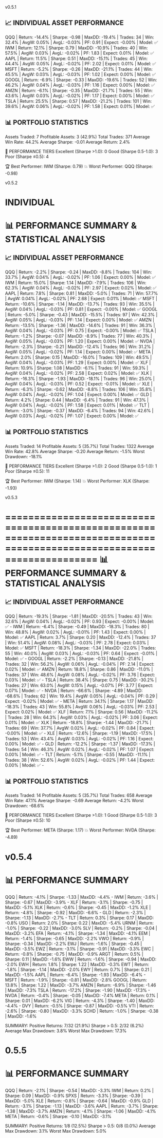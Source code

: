 v0.5.1



📈 INDIVIDUAL ASSET PERFORMANCE
------------------------------------------------------------------------------------------------------------------------
   QQQ | Return:   -14.4% | Sharpe:  -0.98 | MaxDD:  -19.4% | Trades:  34 | Win:  32.4% | AvgW:  0.05% | AvgL:  -0.03% | PF:  0.91 | Expect:  -0.00% | Model: ✅
   IWM | Return:    12.1% | Sharpe:   0.79 | MaxDD:  -10.9% | Trades:  40 | Win:  57.5% | AvgW:  0.03% | AvgL:  -0.02% | PF:  1.83 | Expect:   0.01% | Model: ✅
  AAPL | Return:    11.5% | Sharpe:   0.51 | MaxDD:  -15.1% | Trades:  45 | Win:  44.4% | AvgW:  0.05% | AvgL:  -0.02% | PF:  2.02 | Expect:   0.01% | Model: ✅
  MSFT | Return:    -5.2% | Sharpe:  -0.26 | MaxDD:  -21.1% | Trades:  44 | Win:  45.5% | AvgW:  0.03% | AvgL:  -0.03% | PF:  1.02 | Expect:   0.00% | Model: ✅
 GOOGL | Return:    -6.9% | Sharpe:  -0.33 | MaxDD:  -19.6% | Trades:  52 | Win:  46.2% | AvgW:  0.04% | AvgL:  -0.03% | PF:  1.16 | Expect:   0.00% | Model: ✅
  AMZN | Return:    -6.1% | Sharpe:  -0.35 | MaxDD:  -21.7% | Trades:  55 | Win:  43.6% | AvgW:  0.03% | AvgL:  -0.02% | PF:  1.17 | Expect:   0.00% | Model: ✅
  TSLA | Return:    25.5% | Sharpe:   0.57 | MaxDD:  -21.2% | Trades: 101 | Win:  39.6% | AvgW:  0.06% | AvgL:  -0.02% | PF:  1.58 | Expect:   0.01% | Model: ✅

📊 PORTFOLIO STATISTICS
------------------------------------------------------------
Assets Traded:         7
Profitable Assets:     3 (42.9%)
Total Trades:          371
Average Win Rate:      44.2%
Average Sharpe:        -0.01
Average Return:        2.4%

🎯 PERFORMANCE TIERS
Excellent (Sharpe >1.0):   0
Good (Sharpe 0.5-1.0):     3
Poor (Sharpe ≤0.5):        4

🏆 Best Performer:         IWM (Sharpe: 0.79)
💥 Worst Performer:        QQQ (Sharpe: -0.98)

v0.5.2

INDIVIDUAL
========================================================================================================================
📊 PERFORMANCE SUMMARY & STATISTICAL ANALYSIS
========================================================================================================================

📈 INDIVIDUAL ASSET PERFORMANCE
------------------------------------------------------------------------------------------------------------------------
   QQQ | Return:    -2.2% | Sharpe:  -0.24 | MaxDD:   -8.8% | Trades: 104 | Win:  33.7% | AvgW:  0.04% | AvgL:  -0.02% | PF:  1.06 | Expect:   0.00% | Model: ✅
   IWM | Return:    15.0% | Sharpe:   1.14 | MaxDD:   -7.9% | Trades: 106 | Win:  62.3% | AvgW:  0.04% | AvgL:  -0.02% | PF:  2.97 | Expect:   0.02% | Model: ✅
  AAPL | Return:     7.8% | Sharpe:   0.81 | MaxDD:   -5.0% | Trades:  71 | Win:  57.7% | AvgW:  0.04% | AvgL:  -0.02% | PF:  2.68 | Expect:   0.01% | Model: ✅
  MSFT | Return:   -10.6% | Sharpe:  -1.14 | MaxDD:  -13.7% | Trades:  93 | Win:  35.5% | AvgW:  0.04% | AvgL:  -0.03% | PF:  0.81 | Expect:  -0.00% | Model: ✅
 GOOGL | Return:    -5.0% | Sharpe:  -0.43 | MaxDD:  -15.5% | Trades:  97 | Win:  42.3% | AvgW:  0.05% | AvgL:  -0.03% | PF:  1.14 | Expect:   0.00% | Model: ✅
  AMZN | Return:   -13.5% | Sharpe:  -1.36 | MaxDD:  -14.6% | Trades:  91 | Win:  36.3% | AvgW:  0.04% | AvgL:  -0.03% | PF:  0.75 | Expect:  -0.00% | Model: ✅
  TSLA | Return:    -1.2% | Sharpe:  -0.07 | MaxDD:   -8.9% | Trades:  77 | Win:  40.3% | AvgW:  0.05% | AvgL:  -0.03% | PF:  1.20 | Expect:   0.00% | Model: ✅
  NVDA | Return:    -2.3% | Sharpe:  -0.21 | MaxDD:  -12.4% | Trades:  96 | Win:  31.2% | AvgW:  0.05% | AvgL:  -0.02% | PF:  1.14 | Expect:   0.00% | Model: ✅
  META | Return:     2.0% | Sharpe:   0.15 | MaxDD:  -16.0% | Trades: 109 | Win:  49.5% | AvgW:  0.04% | AvgL:  -0.03% | PF:  1.29 | Expect:   0.00% | Model: ✅
   XLF | Return:    10.9% | Sharpe:   1.08 | MaxDD:   -6.1% | Trades:  91 | Win:  59.3% | AvgW:  0.04% | AvgL:  -0.02% | PF:  2.58 | Expect:   0.02% | Model: ✅
   XLK | Return:   -16.3% | Sharpe:  -1.93 | MaxDD:  -18.1% | Trades:  96 | Win:  25.0% | AvgW:  0.04% | AvgL:  -0.03% | PF:  0.52 | Expect:  -0.01% | Model: ✅
   XLE | Return:    -6.3% | Sharpe:  -0.62 | MaxDD:   -8.8% | Trades: 106 | Win:  35.8% | AvgW:  0.04% | AvgL:  -0.02% | PF:  1.04 | Expect:   0.00% | Model: ✅
   GLD | Return:     4.2% | Sharpe:   0.44 | MaxDD:   -6.4% | Trades:  91 | Win:  47.3% | AvgW:  0.04% | AvgL:  -0.02% | PF:  1.58 | Expect:   0.01% | Model: ✅
   TLT | Return:    -3.0% | Sharpe:  -0.37 | MaxDD:   -6.4% | Trades:  94 | Win:  42.6% | AvgW:  0.03% | AvgL:  -0.02% | PF:  1.07 | Expect:   0.00% | Model: ✅

📊 PORTFOLIO STATISTICS
------------------------------------------------------------
Assets Traded:         14
Profitable Assets:     5 (35.7%)
Total Trades:          1322
Average Win Rate:      42.8%
Average Sharpe:        -0.20
Average Return:        -1.5%
Worst Drawdown:        -18.1%

🎯 PERFORMANCE TIERS
Excellent (Sharpe >1.0):   2
Good (Sharpe 0.5-1.0):     1
Poor (Sharpe ≤0.5):        11

🏆 Best Performer:         IWM (Sharpe: 1.14)
💥 Worst Performer:        XLK (Sharpe: -1.93)



v0.5.3

========================================================================================================================
📊 PERFORMANCE SUMMARY & STATISTICAL ANALYSIS
========================================================================================================================

📈 INDIVIDUAL ASSET PERFORMANCE
------------------------------------------------------------------------------------------------------------------------
   QQQ | Return:   -19.3% | Sharpe:  -1.81 | MaxDD:  -20.5% | Trades:  43 | Win:  32.6% | AvgW:  0.04% | AvgL:  -0.02% | PF:  0.93 | Expect:  -0.00% | Model: ✅ -
   IWM | Return:    -6.4% | Sharpe:  -0.49 | MaxDD:  -18.3% | Trades:  80 | Win:  48.8% | AvgW:  0.02% | AvgL:  -0.01% | PF:  1.43 | Expect:   0.00% | Model: ✅
  AAPL | Return:     3.7% | Sharpe:   0.20 | MaxDD:  -12.4% | Trades:  37 | Win:  51.4% | AvgW:  0.08% | AvgL:  -0.03% | PF:  2.78 | Expect:   0.03% | Model: ✅
  MSFT | Return:   -18.3% | Sharpe:  -1.34 | MaxDD:  -22.0% | Trades:  55 | Win:  40.0% | AvgW:  0.03% | AvgL:  -0.03% | PF:  0.64 | Expect:  -0.01% | Model: ✅ -
 GOOGL | Return:    -2.2% | Sharpe:  -0.13 | MaxDD:  -21.8% | Trades:  32 | Win:  56.2% | AvgW:  0.06% | AvgL:  -0.04% | PF:  2.14 | Expect:   0.02% | Model: ✅
  AMZN | Return:    18.8% | Sharpe:   0.86 | MaxDD:  -11.0% | Trades:  37 | Win:  48.6% | AvgW:  0.08% | AvgL:  -0.02% | PF:  3.76 | Expect:   0.03% | Model: ✅ -
  TSLA | Return:    38.4% | Sharpe:   0.75 | MaxDD:  -30.2% | Trades:  27 | Win:  63.0% | AvgW:  0.15% | AvgL:  -0.07% | PF:  3.77 | Expect:   0.07% | Model: ✅ -
  NVDA | Return:   -66.6% | Sharpe:  -4.89 | MaxDD:  -68.6% | Trades:  62 | Win:  19.4% | AvgW:  0.05% | AvgL:  -0.04% | PF:  0.29 | Expect:  -0.02% | Model: ✅ -
  META | Return:    34.1% | Sharpe:   1.17 | MaxDD:  -18.3% | Trades:  43 | Win:  55.8% | AvgW:  0.06% | AvgL:  -0.03% | PF:  2.53 | Expect:   0.02% | Model: ✅
   XLF | Return:     7.1% | Sharpe:   0.56 | MaxDD:  -11.2% | Trades:  28 | Win:  64.3% | AvgW:  0.03% | AvgL:  -0.02% | PF:  3.06 | Expect:   0.01% | Model: ✅
   XLK | Return:   -18.8% | Sharpe:  -1.44 | MaxDD:  -21.7% | Trades:  69 | Win:  37.7% | AvgW:  0.02% | AvgL:  -0.02% | PF:  0.84 | Expect:  -0.00% | Model: ✅ -
   XLE | Return:   -12.6% | Sharpe:  -1.19 | MaxDD:  -17.5% | Trades:  53 | Win:  43.4% | AvgW:  0.03% | AvgL:  -0.02% | PF:  1.16 | Expect:   0.00% | Model: ✅ -
   GLD | Return:   -12.2% | Sharpe:  -1.37 | MaxDD:  -17.3% | Trades:  54 | Win:  46.3% | AvgW:  0.02% | AvgL:  -0.02% | PF:  1.07 | Expect:   0.00% | Model: ✅ -
   TLT | Return:    -5.1% | Sharpe:  -0.55 | MaxDD:  -11.1% | Trades:  38 | Win:  52.6% | AvgW:  0.02% | AvgL:  -0.02% | PF:  1.44 | Expect:   0.00% | Model: ✅ -

📊 PORTFOLIO STATISTICS
------------------------------------------------------------
Assets Traded:         14
Profitable Assets:     5 (35.7%)
Total Trades:          658
Average Win Rate:      47.1%
Average Sharpe:        -0.69
Average Return:        -4.2%
Worst Drawdown:        -68.6%

🎯 PERFORMANCE TIERS
Excellent (Sharpe >1.0):   1
Good (Sharpe 0.5-1.0):     3
Poor (Sharpe ≤0.5):        10

🏆 Best Performer:         META (Sharpe: 1.17)
💥 Worst Performer:        NVDA (Sharpe: -4.89)


v0.5.4
====================================================================================================
📊 PERFORMANCE SUMMARY
====================================================================================================
   QQQ | Return:   -4.1% | Sharpe: -1.33 | MaxDD:   -4.4% -
   IWM | Return:   -3.6% | Sharpe: -0.67 | MaxDD:   -3.9% -
   XLF | Return:   -3.1% | Sharpe: -0.75 | MaxDD:   -5.1% 
   XLK | Return:   -0.6% | Sharpe: -0.45 | MaxDD:   -1.2%
   XLE | Return:   -4.8% | Sharpe: -0.92 | MaxDD:   -6.6% -
   GLD | Return:   -2.3% | Sharpe: -1.13 | MaxDD:   -2.7% -
   TLT | Return:    0.3% | Sharpe:  0.17 | MaxDD:   -0.8%
   USO | Return:    2.0% | Sharpe:  0.22 | MaxDD:   -5.4%
  URNM | Return:   -1.0% | Sharpe: -0.22 | MaxDD:   -3.0%
   SLV | Return:   -0.2% | Sharpe: -0.04 | MaxDD:   -3.2%
   EFA | Return:   -4.1% | Sharpe: -1.34 | MaxDD:   -4.1%
   EEM | Return:   -1.4% | Sharpe: -0.65 | MaxDD:   -2.2%
   VWO | Return:   -0.9% | Sharpe: -0.34 | MaxDD:   -2.2%
   EWJ | Return:   -1.6% | Sharpe: -0.45 | MaxDD:   -3.5%
   EWZ | Return:   -3.1% | Sharpe: -0.91 | MaxDD:   -3.3%
   EWC | Return:   -0.8% | Sharpe: -0.75 | MaxDD:   -0.9%
  ARGT | Return:    0.5% | Sharpe:  0.11 | MaxDD:   -1.6%
   EWW | Return:   -1.6% | Sharpe: -0.94 | MaxDD:   -2.0%
   EWH | Return:    1.8% | Sharpe:  1.22 | MaxDD:   -0.3%
   EWT | Return:   -1.8% | Sharpe: -1.14 | MaxDD:   -2.0%
   EWY | Return:    0.7% | Sharpe:  0.21 | MaxDD:   -1.5%
  AAPL | Return:   -6.4% | Sharpe: -1.93 | MaxDD:   -6.4% -
  MSFT | Return:   -1.9% | Sharpe: -0.81 | MaxDD:   -2.8%
 GOOGL | Return:   13.8% | Sharpe:  1.22 | MaxDD:   -3.7%
  AMZN | Return:   -6.9% | Sharpe: -1.46 | MaxDD:   -7.3%
  TSLA | Return:  -17.2% | Sharpe: -1.90 | MaxDD:  -17.3% -
  NVDA | Return:   -0.4% | Sharpe: -0.05 | MaxDD:   -7.4%
  META | Return:    0.1% | Sharpe:  0.01 | MaxDD:   -6.2%
   VIG | Return:   -4.3% | Sharpe: -1.40 | MaxDD:   -4.4% -
   DVY | Return:   -0.5% | Sharpe: -0.87 | MaxDD:   -0.5%
   VTI | Return:   -2.6% | Sharpe: -0.80 | MaxDD:   -3.3%
  SCHD | Return:   -1.0% | Sharpe: -0.38 | MaxDD:   -1.6%

SUMMARY:
Positive Returns: 7/32 (21.9%)
Sharpe > 0.5: 2/32 (6.2%)
Average Max Drawdown: 3.8%
Worst Max Drawdown: 17.3%


0.5.5
====================================================================================================
📊 PERFORMANCE SUMMARY
====================================================================================================
   QQQ | Return:   -2.1% | Sharpe: -0.54 | MaxDD:   -3.3%
   IWM | Return:    0.2% | Sharpe:  0.09 | MaxDD:   -0.9%
  SPXS | Return:   -3.3% | Sharpe: -0.39 | MaxDD:   -5.0%
   XLE | Return:   -0.8% | Sharpe: -0.64 | MaxDD:   -0.9%
   GLD | Return:   -3.1% | Sharpe: -1.13 | MaxDD:   -3.6%
  AAPL | Return:   -3.7% | Sharpe: -1.38 | MaxDD:   -3.7%
  AMZN | Return:   -4.1% | Sharpe: -1.06 | MaxDD:   -4.1%
  META | Return:   -0.6% | Sharpe: -0.10 | MaxDD:   -3.1%

SUMMARY:
Positive Returns: 1/8 (12.5%)
Sharpe > 0.5: 0/8 (0.0%)
Average Max Drawdown: 3.1%
Worst Max Drawdown: 5.0%